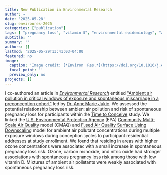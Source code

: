 ```yaml
---
title: New Publication in Environmental Research
author: ~
date: '2025-05-28'
slug: environres-2025
categories: ["publication"]
tags: [ "pregnancy loss", "vitamin D", "environmental epidemiology", "ambient air pollution"]
subtitle: ''
summary: ''
authors: []
lastmod: '2025-05-29T13:41:03-04:00'
featured: no
image:
  caption: 'Image credit: [*Environ. Res.*](https://doi.org/10.1016/j.envres.2025.121965)'
  focal_point: ''
  preview_only: no
projects: []
---
```


I co-authored an article in [*Environmental Research*](https://www.sciencedirect.com/journal/environmental-research) entitled ["Ambient air pollution in critical windows of exposure and spontaneous miscarriage in a preconception cohort"](https://doi.org/10.1016/j.envres.2025.121965) led by [Dr. Anne Marie Jukic](https://orcid.org/0000-0001-8635-9505). We assessed the potential relationship between ambient air pollution and risk of spontaneous pregnancy loss for participants within the [Time to Conceive](https://www.med.unc.edu/timetoconceive/) study. We linked the [U.S. Environmental Protection Agency](https://www.epa.gov/) (EPA) [Community Multi-Scale Air Quality](https://www.epa.gov/cmaq) model (CMAQ) and [Fused Air Quality Surface Using Downscaling](https://www.epa.gov/hesc/rsig-related-downloadable-data-files) model for ambient air pollutant concentrations during multiple exposure windows during conception cycles to participant residential addresses at study enrollment. We found that residing in areas with higher ozone concentrations were associated with a small increase in spontaneous pregnancy loss risk. Ozone, carbon monoxide, and nitric oxide had stronger associations with spontaneous pregnancy loss risk among those with low vitamin D. Mixtures of ambient air pollutants were weakly associated with spontaneous pregnancy loss risk.
